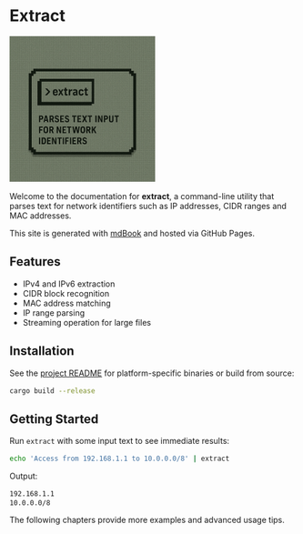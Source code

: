 # Extract

![Project Logo](../logo.png)

Welcome to the documentation for **extract**, a command-line utility that parses
text for network identifiers such as IP addresses, CIDR ranges and MAC addresses.

This site is generated with [mdBook](https://github.com/rust-lang/mdBook) and
hosted via GitHub Pages.

## Features

- IPv4 and IPv6 extraction
- CIDR block recognition
- MAC address matching
- IP range parsing
- Streaming operation for large files

## Installation

See the [project README](../README.md) for platform-specific binaries or build
from source:

```bash
cargo build --release
```

## Getting Started

Run `extract` with some input text to see immediate results:

```bash
echo 'Access from 192.168.1.1 to 10.0.0.0/8' | extract
```

Output:

```text
192.168.1.1
10.0.0.0/8
```

The following chapters provide more examples and advanced usage tips.
